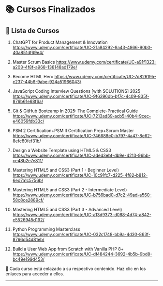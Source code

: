 # 📚 Cursos Finalizados

## 📌 Lista de Cursos

1. ChatGPT for Product Management & Innovation
   https://www.udemy.com/certificate/UC-21a94292-9a43-4866-90b0-40a851df69e4/
   
2. Master Scrum Basics
   https://www.udemy.com/certificate/UC-a91f1323-a203-4f8f-a968-138148ad179e/
   
3. Become HTML Hero
   https://www.udemy.com/certificate/UC-7d826195-c237-44b6-9abe-924a51966043/
   
4. JavaScript Coding Interview Questions [with SOLUTIONS] 2025
   https://www.udemy.com/certificate/UC-9f6396db-bf7c-4c09-835f-876b61e68f6a/
   
5. Git & GitHub Bootcamp In 2025: The Complete-Practical Guide
   https://www.udemy.com/certificate/UC-7213ad39-acb5-40b4-9cec-e46059fdb33c/
   
6. PSM 2 Certification+PSM II Certification Prep+Scrum Master
   https://www.udemy.com/certificate/UC-746688e0-b797-4a47-8e62-8efc80fef31b/

7. Design a Website Template using HTML5 & CSS3
   https://www.udemy.com/certificate/UC-aded3ebf-db9e-4213-96bb-ce48b2e7e811/

8. Mastering HTML5 and CSS3 (Part 1 - Beginner Level)
   https://www.udemy.com/certificate/UC-10c91fc7-d225-4f82-b812-6ed7a1c5756b/

9. Mastering HTML5 and CSS3 (Part 2 - Intermediate Level)
    https://www.udemy.com/certificate/UC-b756bad0-d7c2-49ad-a560-58c8ce2889cf/
    
10. Mastering HTML5 and CSS3 (Part 3 - Advanced Level)
    https://www.udemy.com/certificate/UC-a13d9373-d088-4d74-a842-c5526945d192/
    
11. Python Programming Masterclass
    https://www.udemy.com/certificate/UC-032c1748-bb9a-4d30-863f-8766d54d81eb/
    
12. Build a User Web App from Scratch with Vanilla PHP 8+
https://www.udemy.com/certificate/UC-df484244-3692-4b5b-9bd8-bc49e199d453/

📌 Cada curso está enlazado a su respectivo contenido. Haz clic en los enlaces para acceder a ellos.

---
